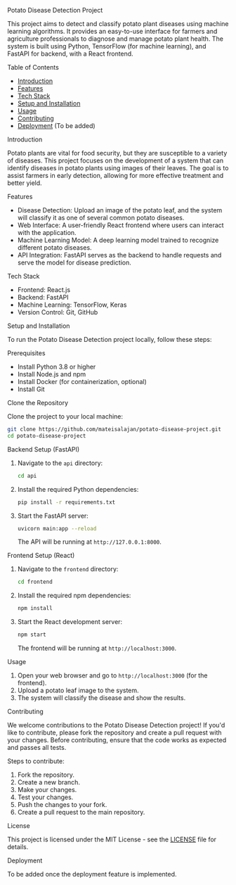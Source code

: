 
Potato Disease Detection Project

This project aims to detect and classify potato plant diseases using machine learning algorithms. It provides an easy-to-use interface for farmers and agriculture professionals to diagnose and manage potato plant health. The system is built using Python, TensorFlow (for machine learning), and FastAPI for backend, with a React frontend.

Table of Contents
- [Introduction](#introduction)
- [Features](#features)
- [Tech Stack](#tech-stack)
- [Setup and Installation](#setup-and-installation)
- [Usage](#usage)
- [Contributing](#contributing)
- [Deployment](#deployment) (To be added)

Introduction

Potato plants are vital for food security, but they are susceptible to a variety of diseases. This project focuses on the development of a system that can identify diseases in potato plants using images of their leaves. The goal is to assist farmers in early detection, allowing for more effective treatment and better yield.

Features
- Disease Detection: Upload an image of the potato leaf, and the system will classify it as one of several common potato diseases.
- Web Interface: A user-friendly React frontend where users can interact with the application.
- Machine Learning Model: A deep learning model trained to recognize different potato diseases.
- API Integration: FastAPI serves as the backend to handle requests and serve the model for disease prediction.

Tech Stack

- Frontend: React.js
- Backend: FastAPI
- Machine Learning: TensorFlow, Keras
- Version Control: Git, GitHub

Setup and Installation

To run the Potato Disease Detection project locally, follow these steps:

Prerequisites
- Install Python 3.8 or higher
- Install Node.js and npm
- Install Docker (for containerization, optional)
- Install Git

Clone the Repository

Clone the project to your local machine:

```bash
git clone https://github.com/mateisalajan/potato-disease-project.git
cd potato-disease-project
```

Backend Setup (FastAPI)

1. Navigate to the `api` directory:
   ```bash
   cd api
   ```

2. Install the required Python dependencies:
   ```bash
   pip install -r requirements.txt
   ```

3. Start the FastAPI server:
   ```bash
   uvicorn main:app --reload
   ```

   The API will be running at `http://127.0.0.1:8000`.

Frontend Setup (React)

1. Navigate to the `frontend` directory:
   ```bash
   cd frontend
   ```

2. Install the required npm dependencies:
   ```bash
   npm install
   ```

3. Start the React development server:
   ```bash
   npm start
   ```

   The frontend will be running at `http://localhost:3000`.

Usage

1. Open your web browser and go to `http://localhost:3000` (for the frontend).
2. Upload a potato leaf image to the system.
3. The system will classify the disease and show the results.

Contributing

We welcome contributions to the Potato Disease Detection project! If you'd like to contribute, please fork the repository and create a pull request with your changes. Before contributing, ensure that the code works as expected and passes all tests.

Steps to contribute:
1. Fork the repository.
2. Create a new branch.
3. Make your changes.
4. Test your changes.
5. Push the changes to your fork.
6. Create a pull request to the main repository.

License

This project is licensed under the MIT License - see the [LICENSE](LICENSE) file for details.

Deployment

To be added once the deployment feature is implemented.
